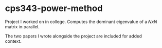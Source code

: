 # cps343-power-method
Project I worked on in college. Computes the dominant eigenvalue of a $NxN$ matrix in parallel. 

The two papers I wrote alongside the project are included for added context.

